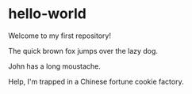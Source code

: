 # hello-world

Welcome to my first repository!

The quick brown fox jumps over the lazy dog.

John has a long moustache.

Help, I'm trapped in a Chinese fortune cookie factory.
